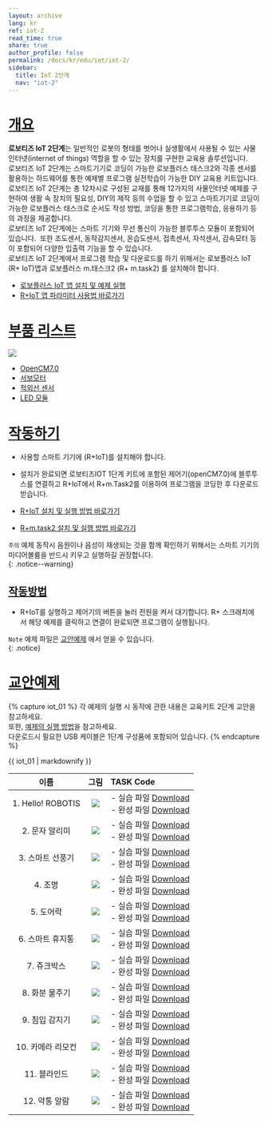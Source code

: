 ```yaml
---
layout: archive
lang: kr
ref: iot-2
read_time: true
share: true
author_profile: false
permalink: /docs/kr/edu/iot/iot-2/
sidebar:
  title: IoT 2단계
  nav: "iot-2"
---
```


# [개요](#개요)

**로보티즈 IoT 2단계**는 일반적인 로봇의 형태를 벗어나 실생활에서 사용될 수 있는 사물인터넷(internet of things) 역할을 할 수 있는 장치를 구현한 교육용 솔루션입니다.   
로보티즈 IoT 2단계는 스마트기기로 코딩이 가능한 로보플러스 태스크2와 각종 센서를 활용하는 하드웨어를 통한 예제별 프로그램 실전학습이 가능한 DIY 교육용 키트입니다.  
로보티즈 IoT 2단계는 총 12차시로 구성된 교재를 통해 12가지의 사물인터넷 예제를 구현하여 생활 속 장치의 필요성, DIY의 제작 등의 수업을 할 수 있고 스마트기기로 코딩이 가능한 로보플러스 태스크로 순서도 작성 방법, 코딩을 통한 프로그램학습, 응용하기 등의 과정을 제공합니다.   
로보티즈 IoT 2단계에는 스마트 기기와 무선 통신이 가능한 블루투스 모듈이 포함되어 있습니다.  또한 조도센서, 동작감지센서, 온습도센서, 접촉센서, 자석센서, 감속모터 등이 포함되어 다양한 입출력 기능을 할 수 있습니다.  
로보티즈 IoT 2단계에서 프로그램 학습 및 다운로드를 하기 위해서는 로보플러스 IoT (R+ IoT)앱과 로보플러스 m.태스크2 (R+ m.task2) 를 설치해야 합니다.

- [로보플러스 IoT 앱 설치 및 예제 실행]  
- [R+IoT 앱 파라미터 사용법 바로가기]

# [부품 리스트](부품-리스트)

![](/assets/images/edu/iot/robotis_iot_l2_partlist_kr.png)

- [OpenCM7.0]
- [서보모터]
- [적외선 센서]
- [LED 모듈]

# [작동하기](#작동하기)

- 사용할 스마트 기기에 (R+IoT)를 설치해야 합니다.
- 설치가 완료되면 로보티즈IOT 1단계 키트에 포함된 제어기(openCM7.0)에 블루투스를 연결하고 R+IoT에서 R+m.Task2를 이용하여 프로그램을 코딩한 후 다운로드 받습니다.

- [R+IoT 설치 및 실행 방법 바로가기]
- [R+m.task2 설치 및 실행 방법 바로가기]

`주의` 예제 동작시 음원이나 음성이 재생되는 것을 함께 확인하기 위해서는 스마트 기기의 미디어볼륨을 반드시 키우고 실행하길 권장합니다.   
{: .notice--warning}

## [작동방법](#작동방법)

- R+IoT를 실행하고 제어기의 버튼을 눌러 전원을 켜서 대기합니다. R+ 스크래치에서 해당 예제를 클릭하고 연결이 완료되면 프로그램이 실행됩니다.

`Note` 예제 파일은 [교안예제] 에서 얻을 수 있습니다.  
{: .notice}  

# [교안예제](#교안예제)

{% capture iot_01 %}
각 예제의 실행 시 동작에 관한 내용은 교육키트 2단계 교안을 참고하세요.  
또한, [예제의 실행 방법]을 참고하세요.  
다운로드시 필요한 USB 케이블은 1단계 구성품에 포함되어 있습니다.
{% endcapture %}

<div class="notice--warning">{{ iot_01 | markdownify }}</div>

|이름|그림|TASK Code
| :---: | :-----: | :--- |
|1. Hello! ROBOTIS|![](/assets/images/edu/iot/iot_l2_1_hello_KR.png)|- 실습 파일 [Download][IoT_L2_1_Hello(p)_KR] <br />- 완성 파일 [Download][IoT_L2_1_Hello_KR]|
|2. 문자 알리미|![](/assets/images/edu/iot/iot_l2_2_messagesignal_KR.png)|- 실습 파일 [Download][IoT_L2_2_MessageSignal(p)_KR]<br />- 완성 파일 [Download][IoT_L2_2_MessageSignal_KR]|
|3. 스마트 선풍기|![](/assets/images/edu/iot/iot_l2_3_fan_KR.png)|- 실습 파일 [Download][IoT_L2_3_Fan(p)_KR]<br />- 완성 파일 [Download][IoT_L2_3_Fan_KR]|
|4. 조명|![](/assets/images/edu/iot/iot_l2_4_lamp_KR.png)|- 실습 파일 [Download][IoT_L2_4_Lamp(p)_KR]<br />- 완성 파일 [Download][IoT_L2_4_Lamp_KR]|
|5. 도어락|![](/assets/images/edu/iot/iot_l2_5_doorlock_KR.png)|- 실습 파일 [Download][IoT_L2_5_DoorLock(p)_KR]<br />- 완성 파일 [Download][IoT_L2_5_DoorLock_KR]|
|6. 스마트 휴지통|![](/assets/images/edu/iot/iot_l2_6_wastebasket_KR.png)|- 실습 파일 [Download][IoT_L2_6_WasteBasket(p)_KR]<br />- 완성 파일 [Download][IoT_L2_6_WasteBasket_KR]|
|7. 쥬크박스|![](/assets/images/edu/iot/iot_l2_7_jukebox_KR.png)|- 실습 파일 [Download][IoT_L2_7_JukeBox(p)_KR]<br />- 완성 파일 [Download][IoT_L2_7_JukeBox_KR]|
|8. 화분 물주기|![](/assets/images/edu/iot/iot_l2_8_flowermanagement_KR.png)|- 실습 파일 [Download][IoT_L2_8_FlowerManagement(p)_KR]<br />- 완성 파일 [Download][IoT_L2_8_FlowerManagement_KR]|
|9. 침입 감지기|![](/assets/images/edu/iot/iot_l2_9_intrusiondetector_KR.png)|- 실습 파일 [Download][IoT_L2_9_IntrusionDetector(p)_KR]<br />- 완성 파일 [Download][IoT_L2_9_IntrusionDetector_KR]|
|10. 카메라 리모컨|![](/assets/images/edu/iot/iot_l2_10_cameraremote_KR.png)|- 실습 파일 [Download][IoT_L2_10_CameraRemote(p)_KR]<br />- 완성 파일 [Download][IoT_L2_10_CameraRemote_KR]|
|11. 블라인드|![](/assets/images/edu/iot/iot_l2_11_blind_KR.png)|- 실습 파일 [Download][IoT_L2_11_Blind(p)_KR]<br />- 완성 파일 [Download][IoT_L2_11_Blind_KR]|
|12. 약통 알람|![](/assets/images/edu/iot/iot_l2_12_medicinealarm_KR.png)|- 실습 파일 [Download][IoT_L2_12_MedicineAlarm(p)_KR]<br />- 완성 파일 [Download][IoT_L2_12_MedicineAlarm_KR]|


[로보플러스 IoT 앱 설치 및 예제 실행]: ???
[R+IoT 앱 파라미터 사용법 바로가기]: ???
[OpenCM7.0]: ???
[서보모터]: /docs/kr/parts/motor/servo_motor/
[적외선 센서]: /docs/kr/parts/sensor/irss-10/
[LED 모듈]: /docs/kr/parts/display/lm-10/
[스크래치2 오프라인 에디터, R+ 스크래치 설치 및 예제 실행 방법 바로가기]: ???
[교안예제]: #교안예제
[예제의 실행 방법]: /docs/kr/edu/ollo/bugkit/#태스크-코드-다운로드
[R+IoT 설치 및 실행 방법 바로가기]: ???
[R+m.task2 설치 및 실행 방법 바로가기]: ???
[IoT_L2_1_Hello(p)_KR]: http://support.robotis.com/ko/baggage_files/iot/iot_l2_1_hello(p)_kr.tskx
[IoT_L2_1_Hello_KR]: http://support.robotis.com/ko/baggage_files/iot/iot_l2_1_hello_kr.tskx
[IoT_L2_2_MessageSignal(p)_KR]: http://support.robotis.com/ko/baggage_files/iot/iot_l2_2_messagesignal(p)_kr.tskx
[IoT_L2_2_MessageSignal_KR]: http://support.robotis.com/ko/baggage_files/iot/iot_l2_2_messagesignal_kr.tskx
[IoT_L2_3_Fan(p)_KR]: http://support.robotis.com/ko/baggage_files/iot/iot_l2_3_fan(p)_kr.tskx
[IoT_L2_3_Fan_KR]: http://support.robotis.com/ko/baggage_files/iot/iot_l2_3_fan_kr.tskx
[IoT_L2_4_Lamp(p)_KR]: http://support.robotis.com/ko/baggage_files/iot/iot_l2_4_lamp(p)_kr.tskx
[IoT_L2_4_Lamp_KR]: http://support.robotis.com/ko/baggage_files/iot/iot_l2_4_lamp_kr.tskx
[IoT_L2_5_DoorLock(p)_KR]: http://support.robotis.com/ko/baggage_files/iot/iot_l2_5_doorlock(p)_kr.tskx
[IoT_L2_5_DoorLock_KR]: http://support.robotis.com/ko/baggage_files/iot/iot_l2_5_doorlock_kr.tskx
[IoT_L2_6_WasteBasket(p)_KR]: http://support.robotis.com/ko/baggage_files/iot/iot_l2_6_wastebasket(p)_kr.tskx
[IoT_L2_6_WasteBasket_KR]: http://support.robotis.com/ko/baggage_files/iot/iot_l2_6_wastebasket_kr.tskx
[IoT_L2_7_JukeBox(p)_KR]: http://support.robotis.com/ko/baggage_files/iot/iot_l2_7_jukebox(p)_kr.tskx
[IoT_L2_7_JukeBox_KR]: http://support.robotis.com/ko/baggage_files/iot/iot_l2_7_jukebox_kr.tskx
[IoT_L2_8_FlowerManagement(p)_KR]: http://support.robotis.com/ko/baggage_files/iot/iot_l2_8_flowermanagement(p)_kr.tskx
[IoT_L2_8_FlowerManagement_KR]: http://support.robotis.com/ko/baggage_files/iot/iot_l2_8_flowermanagement_kr.tskx
[IoT_L2_9_IntrusionDetector(p)_KR]: http://support.robotis.com/ko/baggage_files/iot/iot_l2_9_intrusiondetector(p)_kr.tskx
[IoT_L2_9_IntrusionDetector_KR]: http://support.robotis.com/ko/baggage_files/iot/iot_l2_9_intrusiondetector_kr.tskx
[IoT_L2_10_CameraRemote(p)_KR]: http://support.robotis.com/ko/baggage_files/iot/iot_l2_10_cameraremote(p)_kr.tskx
[IoT_L2_10_CameraRemote_KR]: http://support.robotis.com/ko/baggage_files/iot/iot_l2_10_cameraremote_kr.tskx
[IoT_L2_11_Blind(p)_KR]: http://support.robotis.com/ko/baggage_files/iot/iot_l2_11_blind(p)_kr.tskx
[IoT_L2_11_Blind_KR]: http://support.robotis.com/ko/baggage_files/iot/iot_l2_11_blind_kr.tskx
[IoT_L2_12_MedicineAlarm(p)_KR]: http://support.robotis.com/ko/baggage_files/iot/iot_l2_12_medicinealarm(p)_kr.tskx
[IoT_L2_12_MedicineAlarm_KR]: http://support.robotis.com/ko/baggage_files/iot/iot_l2_12_medicinealarm_kr.tskx
